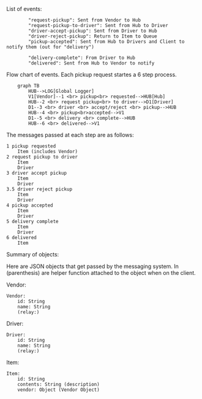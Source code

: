 
List of events:

            "request-pickup": Sent from Vendor to Hub
            "request-pickup-to-driver": Sent from Hub to Driver
            "driver-accept-pickup": Sent from Driver to Hub
            "driver-reject-pickup": Return to Item to Queue
            "pickup-accepted": Sent from Hub to Drivers and Client to notify them (out for "delivery")

            "delivery-complete": From Driver to Hub
            "delivered": Sent from Hub to Vendor to notify

Flow chart of events. Each pickup request startes a 6 step process.

```mermaid
    graph TB
        HUB-->LOG[Global Logger]
        V1[Vendor]--1 <br> pickup<br> requested-->HUB[Hub]
        HUB--2 <br> request pickup<br> to driver-->D1[Driver]
        D1--3 <br> driver <br> accept/reject <br> pickup-->HUB
        HUB--4 <br> pickup<br>accepted-->V1
        D1--5 <br> delivery <br> complete-->HUB
        HUB--6 <br> delivered-->V1

```

The messages passed at each step are as follows:

    1 pickup requested
        Item (includes Vendor)
    2 request pickup to driver
        Item
        Driver
    3 driver accept pickup
        Item
        Driver
    3.5 driver reject pickup
        Item
        Driver
    4 pickup accepted
        Item
        Driver
    5 delivery complete
        Item
        Driver
    6 delivered
        Item

Summary of objects:

Here are JSON objects that get passed by the messaging system. In (parenthesis) are helper function attached to the object when on the client.

Vendor:

    Vendor:
        id: String
        name: String
        (relay:)

Driver:

    Driver:
        id: String
        name: String
        (relay:)

Item:

    Item:
        id: String
        contents: String (description)
        vendor: Object (Vendor Object)

    
